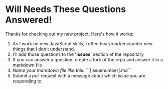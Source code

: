 <h1>Will Needs These Questions Answered!</h1>

<p>Thanks for checking out my new project. Here's how it works:</p>

<ol>
  <li>As I work on new JavaScript skills, I often hear/read/encounter new things that I don't understand.
  <li>I'll add those questions to the <b>'Issues'</b> section of the repository
  <li>If you can answer a question, create a fork of the repo and answer it in a markdown file
  <li><i>Name your markdown file like this:</i>
    ```[issuenumber].md```
  <li> Submit a pull request with a message about which issue you are responding to
</ol>
